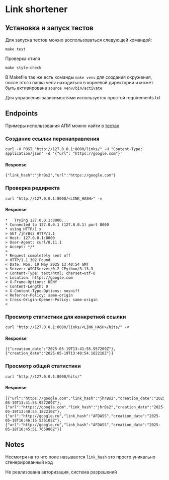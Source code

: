 # Link shortener

## Установка и запуск тестов

Для запуска тестов можно воспользоваться следующей командой:
```
make test
```

Проверка стиля
```
make style-check
```

В Makefile так же есть команды `make venv` для создания окружения, после этого папка venv находиться в корневой директории и может быть активирована `source venv/bin/activate`

Для управления зависимостями используется простой requirements.txt


## Endpoints

Примеры использования АПИ можно найти в [тестах](src/links/tests.py)

### Создание ссылки перенаправления
```
curl -X POST "http://127.0.0.1:8000/links/" -H "Content-Type: application/json" -d '{"url": "https://google.com"}'
```
#### Response
```
{"link_hash":"jhrBs2","url":"https://google.com"}
```

### Проверка редиректа
```
curl "http://127.0.0.1:8000/<LINK_HASH>" -v
```
#### Response
```
*   Trying 127.0.0.1:8000...
* Connected to 127.0.0.1 (127.0.0.1) port 8000
* using HTTP/1.x
> GET /jhrBs2 HTTP/1.1
> Host: 127.0.0.1:8000
> User-Agent: curl/8.11.1
> Accept: */*
>
* Request completely sent off
< HTTP/1.1 302 Found
< Date: Mon, 19 May 2025 13:40:54 GMT
< Server: WSGIServer/0.2 CPython/3.13.3
< Content-Type: text/html; charset=utf-8
< Location: https://google.com
< X-Frame-Options: DENY
< Content-Length: 0
< X-Content-Type-Options: nosniff
< Referrer-Policy: same-origin
< Cross-Origin-Opener-Policy: same-origin
<
```

### Просмотр статистики для конкретной ссылки
```
curl "http://127.0.0.1:8000/links/<LINK_HASH>/hits/" -v
```

#### Response
```
[{"creation_date":"2025-05-19T13:41:55.957209Z"},{"creation_date":"2025-05-19T13:40:54.182210Z"}]
```

### Просмотр общей статистики
```
curl "http://127.0.0.1:8000/hits/"
```

#### Response
```
[{"url":"https://google.com","link_hash":"jhrBs2","creation_date":"2025-05-19T13:41:55.957209Z"},{"url":"https://google.com","link_hash":"jhrBs2","creation_date":"2025-05-19T13:40:54.182210Z"},{"url":"http://google.ru","link_hash":"AFDASS","creation_date":"2025-05-18T16:46:16.536102Z"},{"url":"http://google.ru","link_hash":"AFDASS","creation_date":"2025-05-18T16:45:51.765986Z"}]
```

## Notes

Несмотря на то что поле называется `link_hash` это просто уникально сгенерированный код

Не реализована авторизация, система разрешений